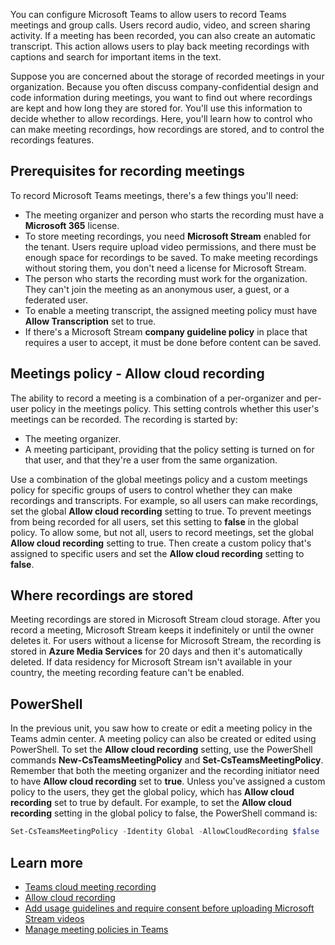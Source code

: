 You can configure Microsoft Teams to allow users to record Teams meetings and group calls. Users record audio, video, and screen sharing activity. If a meeting has been recorded, you can also create an automatic transcript. This action allows users to play back meeting recordings with captions and search for important items in the text.

Suppose you are concerned about the storage of recorded meetings in your organization. Because you often discuss company-confidential design and code information during meetings, you want to find out where recordings are kept and how long they are stored for. You'll use this information to decide whether to allow recordings.
Here, you'll learn how to control who can make meeting recordings, how recordings are stored, and to control the recordings features.

## Prerequisites for recording meetings

To record Microsoft Teams meetings, there's a few things you'll need:

- The meeting organizer and person who starts the recording must have a **Microsoft 365** license.
- To store meeting recordings, you need **Microsoft Stream** enabled for the tenant. Users require upload video permissions, and there must be enough space for recordings to be saved. To make meeting recordings without storing them, you don't need a license for Microsoft Stream.
- The person who starts the recording must work for the organization. They can't join the meeting as an anonymous user, a guest, or a federated user.
- To enable a meeting transcript, the assigned meeting policy must have **Allow Transcription** set to true.
- If there's a Microsoft Stream **company guideline policy** in place that requires a user to accept, it must be done before content can be saved.

## Meetings policy - Allow cloud recording

The ability to record a meeting is a combination of a per-organizer and per-user policy in the meetings policy. This setting controls whether this user's meetings can be recorded. The recording is started by:

- The meeting organizer.
- A meeting participant, providing that the policy setting is turned on for that user, and that they're a user from the same organization.

Use a combination of the global meetings policy and a custom meetings policy for specific groups of users to control whether they can make recordings and transcripts. For example, so all users can make recordings, set the global **Allow cloud recording** setting to true. To prevent meetings from being recorded for all users, set this setting to **false** in the global policy. To allow some, but not all, users to record meetings, set the global **Allow cloud recording** setting to true. Then create a custom policy that's assigned to specific users and set the **Allow cloud recording** setting to **false**.

## Where recordings are stored

Meeting recordings are stored in Microsoft Stream cloud storage. After you record a meeting, Microsoft Stream keeps it indefinitely or until the owner deletes it.
For users without a license for Microsoft Stream, the recording is stored in **Azure Media Services** for 20 days and then it's automatically deleted.
If data residency for Microsoft Stream isn't available in your country, the meeting recording feature can't be enabled.

## PowerShell

In the previous unit, you saw how to create or edit a meeting policy in the Teams admin center. A meeting policy can also be created or edited using PowerShell. To set the **Allow cloud recording** setting, use the PowerShell commands **New-CsTeamsMeetingPolicy** and **Set-CsTeamsMeetingPolicy**.
Remember that both the meeting organizer and the recording initiator need to have **Allow cloud recording** set to **true**. Unless you've assigned a custom policy to the users, they get the global policy, which has **Allow cloud recording** set to true by default.
For example, to set the **Allow cloud recording** setting in the global policy to false, the PowerShell command is:

```powershell
Set-CsTeamsMeetingPolicy -Identity Global -AllowCloudRecording $false
```

## Learn more

- [Teams cloud meeting recording](https://docs.microsoft.com/MicrosoftTeams/cloud-recording)
- [Allow cloud recording](https://docs.microsoft.com/MicrosoftTeams/meeting-policies-in-teams#allow-cloud-recording)
- [Add usage guidelines and require consent before uploading Microsoft Stream videos](https://docs.microsoft.com/stream/company-policy-and-consent)
- [Manage meeting policies in Teams](https://docs.microsoft.com/MicrosoftTeams/meeting-policies-in-teams)

